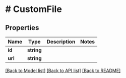 # # CustomFile

## Properties

Name | Type | Description | Notes
------------ | ------------- | ------------- | -------------
**id** | **string** |  |
**url** | **string** |  |

[[Back to Model list]](../../README.md#models) [[Back to API list]](../../README.md#endpoints) [[Back to README]](../../README.md)
